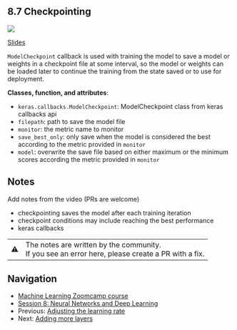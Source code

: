 ## 8.7 Checkpointing

<a href="https://www.youtube.com/watch?v=NRpGUx0o3Ps&list=PL3MmuxUbc_hIhxl5Ji8t4O6lPAOpHaCLR"><img src="images/thumbnail-8-07.jpg"></a>

[Slides](https://www.slideshare.net/AlexeyGrigorev/ml-zoomcamp-8-neural-networks-and-deep-learning-250592316)


`ModelCheckpoint` callback is used with training the model to save a model or weights in a checkpoint file at some interval, so the model or weights can be loaded later to continue the training from the state saved or to use for deployment.

**Classes, function, and attributes**:

- `keras.callbacks.ModelCheckpoint`: ModelCheckpoint class from keras callbacks api
- `filepath`: path to save the model file
- `monitor`: the metric name to monitor
- `save_best_only`: only save when the model is considered the best according to the metric provided in `monitor`
- `model`: overwrite the save file based on either maximum or the minimum scores according the metric provided in `monitor`

## Notes

Add notes from the video (PRs are welcome)

* checkpointing saves the model after each training iteration
* checkpoint conditions may include reaching the best performance
* keras callbacks

<table>
   <tr>
      <td>⚠️</td>
      <td>
         The notes are written by the community. <br>
         If you see an error here, please create a PR with a fix.
      </td>
   </tr>
</table>


## Navigation

* [Machine Learning Zoomcamp course](../)
* [Session 8: Neural Networks and Deep Learning](./)
* Previous: [Adjusting the learning rate](06-learning-rate.md)
* Next: [Adding more layers](08-more-layers.md)
